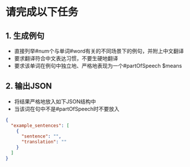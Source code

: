 # 请完成以下任务

## 1. 生成例句

- 直接列举#num个与单词#word有关的不同场景下的例句，并附上中文翻译
- 要求翻译符合中文表达习惯，不要生硬地翻译
- 要求该单词在例句中独立地、严格地表现为一个#partOfSpeech
  $means

## 2. 输出JSON

- 将结果严格地放入如下JSON结构中
- 当该词在句中不是#partOfSpeech时不要放入

```json
{
  "example_sentences": [
    {
      "sentence": "",
      "translation": ""
    }
  ]
}
```
